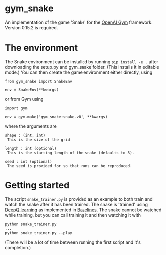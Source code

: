 # gym_snake
 An implementation of the game 'Snake' for the
 [OpenAI Gym](https://github.com/openai/gym) framework. Version 0.15.2 is
 required.

# The environment
 The Snake environment can be installed by running `pip install -e .` after
 downloading the setup.py and gym_snake folder. (This installs it in editable mode.) You can then create the game environment either directly, using
 ```
 from gym_snake import SnakeEnv

 env = SnakeEnv(**kwargs)
 ```
 or from Gym using
 ```
 import gym

 env = gym.make('gym_snake:snake-v0', **kwargs)
 ```
 where the arguments are
 ```
 shape : (int, int)
  This is the size of the grid

 length : int (optional)
  This is the starting length of the snake (defaults to 3).

 seed : int (optional)
  The seed is provided for so that runs can be reproduced.
  ```

# Getting started
 The script `snake_trainer.py` is provided as an example to both train and
 watch the snake after it has been trained. The snake is 'trained' using [DeepQ
 learning](https://www.nature.com/articles/nature14236) as implemented in
 [Baselines](https://github.com/openai/baselines). The snake cannot be
 watched while training, but you can call training it and then watching it with
 ```
 python snake_trainer.py
 ...
 python snake_trainer.py --play
 ```
 (There will be a lot of time between running the first script and it's
 completion.)
